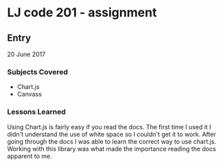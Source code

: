# LJ code 201 - assignment #

## Entry #


20 June 2017

### Subjects Covered

  - Chart.js
  - Canvass

### Lessons Learned

Using Chart.js is fairly easy if you read the docs.  The first time I used it I didn't understand the use of white space so I couldn't get it to work.  After going through the docs I was able to learn the correct way to use chart.js. Working with this library was what made the importance  reading the docs apparent to me. 